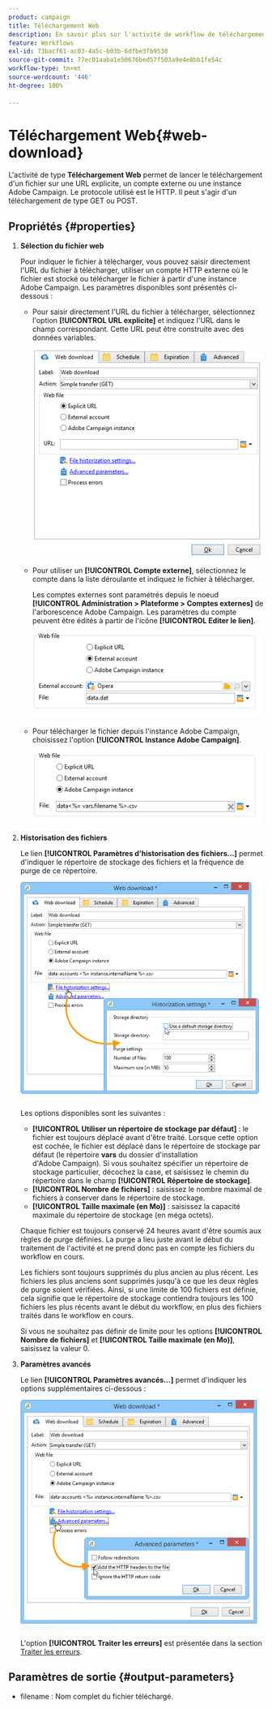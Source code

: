 ```yaml
---
product: campaign
title: Téléchargement Web
description: En savoir plus sur l'activité de workflow de téléchargement Web
feature: Workflows
exl-id: 73bacf61-ac03-4a5c-b03b-6dfbe3fb9538
source-git-commit: 77ec01aaba1e50676bed57f503a9e4e8bb1fe54c
workflow-type: tm+mt
source-wordcount: '446'
ht-degree: 100%

---
```


# Téléchargement Web{#web-download}



L&#39;activité de type **Téléchargement Web** permet de lancer le téléchargement d&#39;un fichier sur une URL explicite, un compte externe ou une instance Adobe Campaign. Le protocole utilisé est le HTTP. Il peut s&#39;agir d&#39;un téléchargement de type GET ou POST.

## Propriétés {#properties}

1. **Sélection du fichier web**

   Pour indiquer le fichier à télécharger, vous pouvez saisir directement l&#39;URL du fichier à télécharger, utiliser un compte HTTP externe où le fichier est stocké ou télécharger le fichier à partir d&#39;une instance Adobe Campaign. Les paramètres disponibles sont présentés ci-dessous :

   * Pour saisir directement l&#39;URL du fichier à télécharger, sélectionnez l&#39;option **[!UICONTROL URL explicite]** et indiquez l&#39;URL dans le champ correspondant. Cette URL peut être construite avec des données variables.

      ![](assets/download_web_edit.png)

   * Pour utiliser un **[!UICONTROL Compte externe]**, sélectionnez le compte dans la liste déroulante et indiquez le fichier à télécharger.

      Les comptes externes sont paramétrés depuis le noeud **[!UICONTROL Administration > Plateforme > Comptes externes]** de l&#39;arborescence Adobe Campaign. Les paramètres du compte peuvent être édités à partir de l&#39;icône **[!UICONTROL Editer le lien]**.

      ![](assets/download_web_edit_external.png)

   * Pour télécharger le fichier depuis l&#39;instance Adobe Campaign, choisissez l&#39;option **[!UICONTROL Instance Adobe Campaign]**.

      ![](assets/download_web_edit_instance.png)

1. **Historisation des fichiers**

   Le lien **[!UICONTROL Paramètres d&#39;historisation des fichiers...]** permet d&#39;indiquer le répertoire de stockage des fichiers et la fréquence de purge de ce répertoire.

   ![](assets/download_web_edit_hist.png)

   Les options disponibles sont les suivantes :

   * **[!UICONTROL Utiliser un répertoire de stockage par défaut]** : le fichier est toujours déplacé avant d&#39;être traité. Lorsque cette option est cochée, le fichier est déplacé dans le répertoire de stockage par défaut (le répertoire **vars** du dossier d&#39;installation d&#39;Adobe Campaign). Si vous souhaitez spécifier un répertoire de stockage particulier, décochez la case, et saisissez le chemin du répertoire dans le champ **[!UICONTROL Répertoire de stockage]**.
   * **[!UICONTROL Nombre de fichiers]** : saisissez le nombre maximal de fichiers à conserver dans le répertoire de stockage.
   * **[!UICONTROL Taille maximale (en Mo)]** : saisissez la capacité maximale du répertoire de stockage (en méga octets).

   Chaque fichier est toujours conservé 24 heures avant d&#39;être soumis aux règles de purge définies. La purge a lieu juste avant le début du traitement de l&#39;activité et ne prend donc pas en compte les fichiers du workflow en cours.

   Les fichiers sont toujours supprimés du plus ancien au plus récent. Les fichiers les plus anciens sont supprimés jusqu&#39;à ce que les deux règles de purge soient vérifiées. Ainsi, si une limite de 100 fichiers est définie, cela signifie que le répertoire de stockage contiendra toujours les 100 fichiers les plus récents avant le début du workflow, en plus des fichiers traités dans le workflow en cours.

   Si vous ne souhaitez pas définir de limite pour les options **[!UICONTROL Nombre de fichiers]** et **[!UICONTROL Taille maximale (en Mo)]**, saisissez la valeur 0.

1. **Paramètres avancés**

   Le lien **[!UICONTROL Paramètres avancés...]** permet d&#39;indiquer les options supplémentaires ci-dessous :

   ![](assets/download_web_edit_advanced.png)

   L&#39;option **[!UICONTROL Traiter les erreurs]** est présentée dans la section [Traiter les erreurs](monitor-workflow-execution.md#processing-errors).

## Paramètres de sortie {#output-parameters}

* filename : Nom complet du fichier téléchargé.
